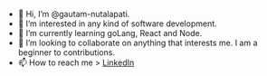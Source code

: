 - 👋 Hi, I’m @gautam-nutalapati.
- 👀 I’m interested in any kind of software development.
- 🌱 I’m currently learning goLang, React and Node.
- 💞️ I’m looking to collaborate on anything that interests me. I am a beginner to contributions.
- 📫 How to reach me > [LinkedIn](https://www.linkedin.com/in/gautam-chand-nutalapati-b8438a51/)

<!---
gautam-nutalapati/gautam-nutalapati is a ✨ special ✨ repository because its `README.md` (this file) appears on your GitHub profile.
You can click the Preview link to take a look at your changes.
--->
